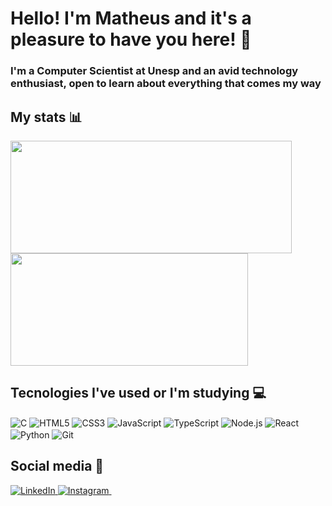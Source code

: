 # Hello! I'm Matheus and it's a pleasure to have you here! 🤗

### I'm a Computer Scientist at Unesp and an avid technology enthusiast, open to learn about everything that comes my way



## My stats 📊

<div> 
    <img height="180em" width ="450em" src="https://github-readme-stats.vercel.app/api?username=matheusvirissimo&show_icons=true&theme=dark&include_all_commits=true&hide_border=true" />
    <img height="180em" width ="380em" src="https://github-readme-stats.vercel.app/api/top-langs/?username=matheusvirissimo&layout=compact&theme=dark&hide_border=true" />
    
</div>



## Tecnologies I've used or I'm studying 💻
<div style="display: inline_block"> 
    <img align="center" alt="C" src="https://img.shields.io/badge/C-00599C?style=for-the-badge&logo=c&logoColor=white" />
    <img align="center" alt="HTML5" src="https://img.shields.io/badge/HTML5-E34F26?style=for-the-badge&logo=html5&logoColor=white" />
    <img align="center" alt="CSS3" src="https://img.shields.io/badge/CSS3-1572B6?style=for-the-badge&logo=css3&logoColor=white" />
    <img align="center" alt="JavaScript" src="https://img.shields.io/badge/JavaScript-F7DF1E?style=for-the-badge&logo=javascript&logoColor=black" />
    <img align="center" alt="TypeScript" src="https://img.shields.io/badge/TypeScript-007ACC?style=for-the-badge&logo=typescript&logoColor=white" />
    <img align="center" alt="Node.js" src="https://img.shields.io/badge/Node.js-43853D?style=for-the-badge&logo=node.js&logoColor=white" />
    <img align="center" alt="React" src="https://img.shields.io/badge/React-20232A?style=for-the-badge&logo=react&logoColor=61DAFB" />
    <img align="center" alt="Python" src="https://img.shields.io/badge/Python-3776AB?style=for-the-badge&logo=python&logoColor=white" />
    <img align="center" alt="Git" src="https://img.shields.io/badge/GIT-E44C30?style=for-the-badge&logo=git&logoColor=white" />
</div>

## Social media 📱

<div> 
    <a href="https://www.linkedin.com/in/matheus-de-almeida-virissimo/"> <img alt="LinkedIn" src="https://img.shields.io/badge/LinkedIn-0077B5?style=for-the-badge&logo=linkedin&logoColor=white" target="_blank"/> </a>
    <a href="https://www.instagram.com/mavincas/"> <img alt="Instagram" src="https://img.shields.io/badge/Instagram-E4405F?style=for-the-badge&logo=instagram&logoColor=white" target="_blank"/> </a>
    <a href="mailto:matheus.alm.virissimo@gmail.com"> <img alt="" src="https://img.shields.io/badge/Gmail-D14836?style=for-the-badge&logo=gmail&logoColor=white" target="_blank"/></a>
</div>

